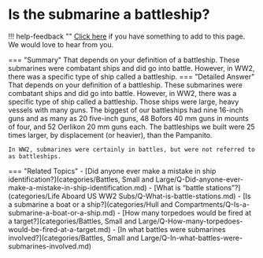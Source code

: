 # Is the submarine a battleship?

!!! help-feedback ""
    [Click here](https://replace.md) if you have something to add to this page. We would love to hear from you.

=== "Summary"
    That depends on your definition of a battleship. These submarines were combatant ships and did go into battle. However, in WW2, there was a specific type of ship called a battleship.
=== "Detailed Answer"
    That depends on your definition of a battleship.  These submarines were combatant ships and did go into battle.  However, in WW2, there was a specific type of ship called a battleship.  Those ships were large, heavy vessels with many guns.  The biggest of our battleships had nine 16-inch guns and as many as 20 five-inch guns, 48 Bofors 40 mm guns in mounts of four, and 52 Oerlikon 20 mm guns each.  The battleships we built were 25 times larger, by displacement (or heavier), than the Pampanito.

    In WW2, submarines were certainly in battles, but were not referred to as battleships.
=== "Related Topics"
    - [Did anyone ever make a mistake in ship identification?](categories/Battles, Small and Large/Q-Did-anyone-ever-make-a-mistake-in-ship-identification.md)
    - [What is “battle stations”?](categories/Life Aboard US WW2 Subs/Q-What-is-battle-stations.md)
    - [Is a submarine a boat or a ship?](categories/Hull and Compartments/Q-Is-a-submarine-a-boat-or-a-ship.md)
    - [How many torpedoes would be fired at a target?](categories/Battles, Small and Large/Q-How-many-torpedoes-would-be-fired-at-a-target.md)
    - [In what battles were submarines involved?](categories/Battles, Small and Large/Q-In-what-battles-were-submarines-involved.md)
